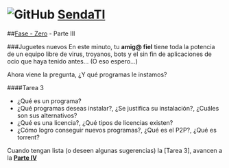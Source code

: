 # ![GitHub](https://github.com/favicon.ico) [SendaTI](https://github.com/silverfox78/SendaTI)

##[Fase - Zero](https://github.com/silverfox78/SendaTI/tree/master/Fase%20-%200) - Parte III

###Juguetes nuevos
En este minuto, tu **amig@ fiel** tiene toda la potencia de un equipo libre de virus, troyanos, bots y el sin fin de aplicaciones de ocio que haya tenido antes… (O eso espero…)

Ahora viene la pregunta, ¿Y qué programas le instamos?

####Tarea 3
* ¿Qué es un programa?
* ¿Qué programas deseas instalar?, ¿Se justifica su instalación?, ¿Cuáles son sus alternativos?
* ¿Qué es una licencia?, ¿Qué tipos de licencias existen?
* ¿Cómo logro conseguir nuevos programas?, ¿Qué es el P2P?, ¿Qué es torrent?

Cuando tengan lista (o deseen algunas sugerencias) la [Tarea 3], avancen a la **[Parte IV](https://github.com/silverfox78/SendaTI/tree/master/Fase%20-%200/Parte4.md)**